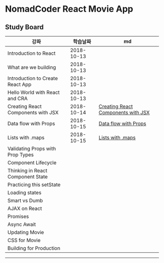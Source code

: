 # NomadCoder React Movie App

## Study Board
| 강좌 | 학습날짜 | md |
|------|-------|------|
Introduction to React | 2018-10-13 |
What are we building | 2018-10-13 |
Introduction to Create React App | 2018-10-13 |
Hello World with React and CRA | 2018-10-13 |
Creating React Components with JSX | 2018-10-14 | [Creating React Components with JSX](./markdown/CreatingReactComponentswithJSX.md)|
Data flow with Props | 2018-10-15 | [Data flow with Props](./markdown/DataflowwithProps.md)|
Lists with .maps | 2018-10-15 | [Lists with .maps](./markdown/ListsWithMaps.md) |
Validating Props with Prop Types |  | |
Component Lifecycle |  | |
Thinking in React Component State |  | |
Practicing this setState |  | |
Loading states |  | |
Smart vs Dumb |  | |
AJAX on React |  | |
Promises |  | |
Async Await |  | |
Updating Movie |  | |
CSS for Movie |  | |
Building for Production |  | |

---
